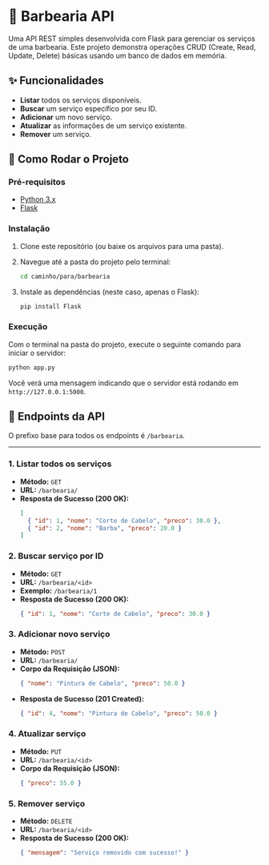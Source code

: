 # 💈 Barbearia API

Uma API REST simples desenvolvida com Flask para gerenciar os serviços de uma barbearia. Este projeto demonstra operações CRUD (Create, Read, Update, Delete) básicas usando um banco de dados em memória.

## ✨ Funcionalidades

- **Listar** todos os serviços disponíveis.
- **Buscar** um serviço específico por seu ID.
- **Adicionar** um novo serviço.
- **Atualizar** as informações de um serviço existente.
- **Remover** um serviço.

## 🚀 Como Rodar o Projeto

### Pré-requisitos

- [Python 3.x](https://www.python.org/downloads/)
- [Flask](https://flask.palletsprojects.com/)

### Instalação

1. Clone este repositório (ou baixe os arquivos para uma pasta).

2. Navegue até a pasta do projeto pelo terminal:
   ```bash
   cd caminho/para/barbearia
   ```

3. Instale as dependências (neste caso, apenas o Flask):
   ```bash
   pip install Flask
   ```

### Execução

Com o terminal na pasta do projeto, execute o seguinte comando para iniciar o servidor:

```bash
python app.py
```

Você verá uma mensagem indicando que o servidor está rodando em `http://127.0.0.1:5000`.

## 📖 Endpoints da API

O prefixo base para todos os endpoints é `/barbearia`.

---

### 1. Listar todos os serviços

- **Método:** `GET`
- **URL:** `/barbearia/`
- **Resposta de Sucesso (200 OK):**
  ```json
  [
    { "id": 1, "nome": "Corte de Cabelo", "preco": 30.0 },
    { "id": 2, "nome": "Barba", "preco": 20.0 }
  ]
  ```

### 2. Buscar serviço por ID

- **Método:** `GET`
- **URL:** `/barbearia/<id>`
- **Exemplo:** `/barbearia/1`
- **Resposta de Sucesso (200 OK):**
  ```json
  { "id": 1, "nome": "Corte de Cabelo", "preco": 30.0 }
  ```

### 3. Adicionar novo serviço

- **Método:** `POST`
- **URL:** `/barbearia/`
- **Corpo da Requisição (JSON):**
  ```json
  { "nome": "Pintura de Cabelo", "preco": 50.0 }
  ```
- **Resposta de Sucesso (201 Created):**
  ```json
  { "id": 4, "nome": "Pintura de Cabelo", "preco": 50.0 }
  ```

### 4. Atualizar serviço

- **Método:** `PUT`
- **URL:** `/barbearia/<id>`
- **Corpo da Requisição (JSON):**
  ```json
  { "preco": 55.0 }
  ```

### 5. Remover serviço

- **Método:** `DELETE`
- **URL:** `/barbearia/<id>`
- **Resposta de Sucesso (200 OK):**
  ```json
  { "mensagem": "Serviço removido com sucesso!" }
  ```